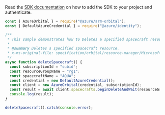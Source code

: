 Read the [SDK documentation](https://github.com/Azure/azure-sdk-for-js/blob/%40azure%2Farm-orbital_1.0.0/sdk/orbital/arm-orbital/README.md) on how to add the SDK to your project and authenticate.

```javascript
const { AzureOrbital } = require("@azure/arm-orbital");
const { DefaultAzureCredential } = require("@azure/identity");

/**
 * This sample demonstrates how to Deletes a specified spacecraft resource.
 *
 * @summary Deletes a specified spacecraft resource.
 * x-ms-original-file: specification/orbital/resource-manager/Microsoft.Orbital/stable/2022-03-01/examples/SpacecraftDelete.json
 */
async function deleteSpacecraft() {
  const subscriptionId = "subid";
  const resourceGroupName = "rg1";
  const spacecraftName = "AQUA";
  const credential = new DefaultAzureCredential();
  const client = new AzureOrbital(credential, subscriptionId);
  const result = await client.spacecrafts.beginDeleteAndWait(resourceGroupName, spacecraftName);
  console.log(result);
}

deleteSpacecraft().catch(console.error);
```
